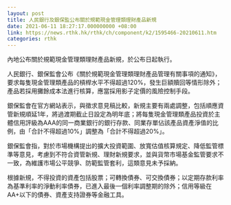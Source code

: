 ```yaml
---
layout: post
title: 人民銀行及銀保監公布關於規範現金管理類理財產品新規
date: 2021-06-11 18:27:17.000000000 +08:00
link: https://news.rthk.hk/rthk/ch/component/k2/1595466-20210611.htm
categories: rthk
---
```


內地公布關於規範現金管理類理財產品新規，於公布日起執行。

人民銀行、銀保監會公布《關於規範現金管理類理財產品管理有關事項的通知》，要求每隻現金管理類產品的槓桿水平不得超過120%，發生巨額贖回等情形除外；產品若採用攤餘成本法進行核算，應當採用影子定價的風險控制手段。

銀保監會在官方網站表示，與徵求意見稿比較，新規主要有兩處調整，包括順應資管新規順延1年，將過渡期截止日設定為明年底；將每隻現金管理類產品投資於主體信用評級為AAA的同一商業銀行的銀行存款、同業存單佔該產品資產淨值的比例，由「合計不得超過10%」調整為「合計不得超過20%」。

銀保監會指，對於市場機構提出的擴大投資範圍、放寬估值核算規定、降低監管標準等意見，考慮到不符合資管新規、理財新規要求，並與貨幣市場基金監管要求不一致，為維護市場公平競爭、防範監管套利，這類意見未予採納。

根據新規，不得投資的資產包括股票；可轉換債券、可交換債券；以定期存款利率為基準利率的淨動利率債券，已進入最後一個利率調整期的除外；信用等級在AA+以下的債券、資產支持證券等金融工具。
